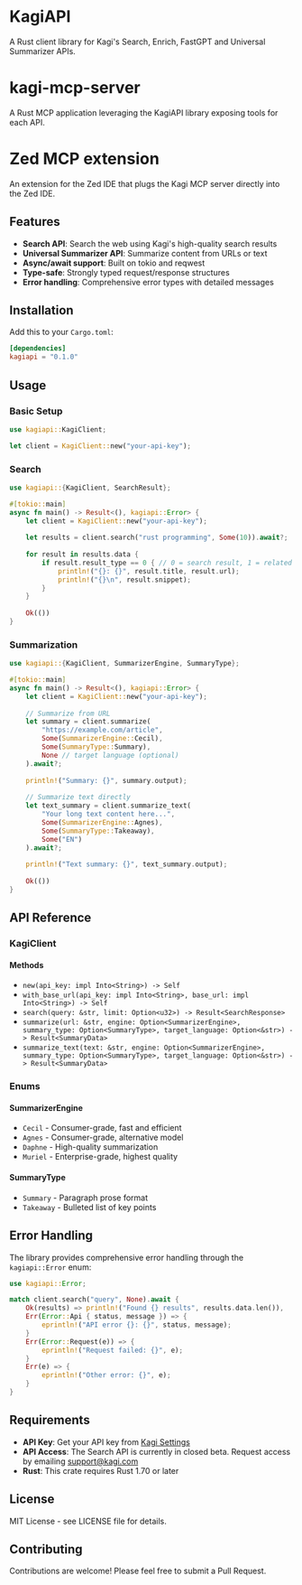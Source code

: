 # KagiAPI

A Rust client library for Kagi's Search, Enrich, FastGPT and Universal Summarizer APIs.

# kagi-mcp-server

A Rust MCP application leveraging the KagiAPI library exposing tools for each API.

# Zed MCP extension 

An extension for the Zed IDE that plugs the Kagi MCP server directly into the Zed IDE.

## Features

- **Search API**: Search the web using Kagi's high-quality search results
- **Universal Summarizer API**: Summarize content from URLs or text
- **Async/await support**: Built on tokio and reqwest
- **Type-safe**: Strongly typed request/response structures
- **Error handling**: Comprehensive error types with detailed messages

## Installation

Add this to your `Cargo.toml`:

```toml
[dependencies]
kagiapi = "0.1.0"
```

## Usage

### Basic Setup

```rust
use kagiapi::KagiClient;

let client = KagiClient::new("your-api-key");
```

### Search

```rust
use kagiapi::{KagiClient, SearchResult};

#[tokio::main]
async fn main() -> Result<(), kagiapi::Error> {
    let client = KagiClient::new("your-api-key");
    
    let results = client.search("rust programming", Some(10)).await?;
    
    for result in results.data {
        if result.result_type == 0 { // 0 = search result, 1 = related searches
            println!("{}: {}", result.title, result.url);
            println!("{}\n", result.snippet);
        }
    }
    
    Ok(())
}
```

### Summarization

```rust
use kagiapi::{KagiClient, SummarizerEngine, SummaryType};

#[tokio::main]
async fn main() -> Result<(), kagiapi::Error> {
    let client = KagiClient::new("your-api-key");
    
    // Summarize from URL
    let summary = client.summarize(
        "https://example.com/article",
        Some(SummarizerEngine::Cecil),
        Some(SummaryType::Summary),
        None // target language (optional)
    ).await?;
    
    println!("Summary: {}", summary.output);
    
    // Summarize text directly
    let text_summary = client.summarize_text(
        "Your long text content here...",
        Some(SummarizerEngine::Agnes),
        Some(SummaryType::Takeaway),
        Some("EN")
    ).await?;
    
    println!("Text summary: {}", text_summary.output);
    
    Ok(())
}
```

## API Reference

### KagiClient

#### Methods

- `new(api_key: impl Into<String>) -> Self`
- `with_base_url(api_key: impl Into<String>, base_url: impl Into<String>) -> Self`
- `search(query: &str, limit: Option<u32>) -> Result<SearchResponse>`
- `summarize(url: &str, engine: Option<SummarizerEngine>, summary_type: Option<SummaryType>, target_language: Option<&str>) -> Result<SummaryData>`
- `summarize_text(text: &str, engine: Option<SummarizerEngine>, summary_type: Option<SummaryType>, target_language: Option<&str>) -> Result<SummaryData>`

### Enums

#### SummarizerEngine
- `Cecil` - Consumer-grade, fast and efficient
- `Agnes` - Consumer-grade, alternative model
- `Daphne` - High-quality summarization
- `Muriel` - Enterprise-grade, highest quality

#### SummaryType
- `Summary` - Paragraph prose format
- `Takeaway` - Bulleted list of key points

## Error Handling

The library provides comprehensive error handling through the `kagiapi::Error` enum:

```rust
use kagiapi::Error;

match client.search("query", None).await {
    Ok(results) => println!("Found {} results", results.data.len()),
    Err(Error::Api { status, message }) => {
        eprintln!("API error {}: {}", status, message);
    }
    Err(Error::Request(e)) => {
        eprintln!("Request failed: {}", e);
    }
    Err(e) => {
        eprintln!("Other error: {}", e);
    }
}
```

## Requirements

- **API Key**: Get your API key from [Kagi Settings](https://kagi.com/settings?p=api)
- **API Access**: The Search API is currently in closed beta. Request access by emailing support@kagi.com
- **Rust**: This crate requires Rust 1.70 or later

## License

MIT License - see LICENSE file for details.

## Contributing

Contributions are welcome! Please feel free to submit a Pull Request.
